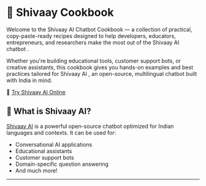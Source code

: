 # 📘 Shivaay Cookbook
Welcome to the Shivaay AI Chatbot Cookbook — a collection of practical, copy-paste-ready recipes designed to help developers, educators, entrepreneurs, and researchers make the most out of the Shivaay AI chatbot .

Whether you're building educational tools, customer support bots, or creative assistants, this cookbook gives you hands-on examples and best practices tailored for Shivaay AI , an open-source, multilingual chatbot built with India in mind.

🔗 [Try Shivaay AI Online](https://shivaay.futurixai.com)

## 🚀 What is Shivaay AI?

[Shivaay AI](https://shivaay.futurixai.com) is a powerful open-source chatbot optimized for Indian languages and contexts. It can be used for:

- Conversational AI applications
- Educational assistants
- Customer support bots
- Domain-specific question answering
- And much more!

---


